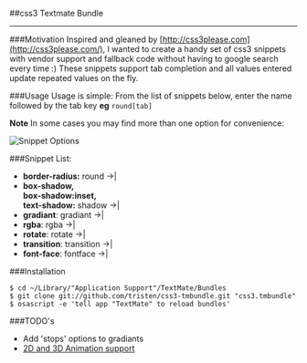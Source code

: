 ##css3 Textmate Bundle

- - - - - - - - - - - - - - - - - - - - - - -

###Motivation
Inspired and gleaned by [http://css3please.com](http://css3please.com/),
I wanted to create a handy set of css3 snippets with vendor support and fallback code without having to google search every time :) These snippets support tab completion and all values entered update repeated values on the fly.

###Usage 
Usage is simple: From the list of snippets below, enter the name followed by the tab key __eg__  <code>round[tab]</code>

__Note__ In some cases you may find more than one option for convenience:  
  
![Snippet Options](http://f.cl.ly/items/320C403N2Q210i2Y3z1L/screenshot.png)

###Snippet List:

*  __border-radius:__ round &#8594;|  
*  __box-shadow,__  
__box-shadow:inset,__  
__text-shadow:__ shadow &#8594;|
*  __gradiant__: gradiant &#8594;|
*  __rgba__: rgba &#8594;|
*  __rotate__: rotate &#8594;|
* __transition__: transition &#8594;|
* __font-face__: fontface &#8594;|

###Installation

    $ cd ~/Library/"Application Support"/TextMate/Bundles
    $ git clone git://github.com/tristen/css3-tmbundle.git "css3.tmbundle"
    $ osascript -e 'tell app "TextMate" to reload bundles'
    
###TODO's
*  Add 'stops' options to gradiants
*  [2D and 3D Animation support](http://css3.bradshawenterprises.com/)